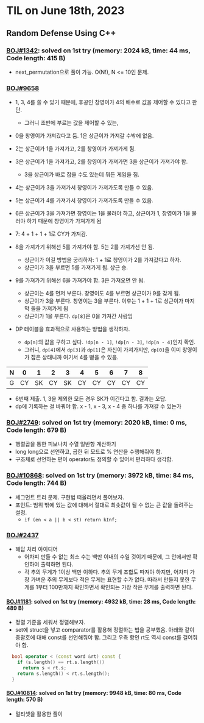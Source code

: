 # **TIL on June 18th, 2023**

## Random Defense Using C++
### [BOJ#1342](/Problem%20Solving/boj/random%20defense/1342-06-18-2023.cpp): solved on 1st try (memory: 2024 kB, time: 44 ms, Code length: 415 B)
* next_permutation으로 풀이 가능. O(N!), N <= 10인 문제.


### [BOJ#9658](/Problem%20Solving/boj/random%20defense/9658-06-17-2023.cpp)
* 1, 3, 4를 쓸 수 있기 때문에, 후공인 창영이가 4의 배수로 값을 제어할 수 있다고 판단.
  - 그러니 초반에 부르는 값을 제어할 수 있는, 

* 0을 창영이가 가져갔다고 둠. 1은 상근이가 가져갈 수밖에 없음.
* 2는 상근이가 1을 가져가고, 2를 창영이가 가져가게 됨.
* 3은 상근이가 1을 가져가고, 2를 창영이가 가져가면 3을 상근이가 가져가야 함.
  - 3을 상근이가 바로 잡을 수도 있는데 뭐든 게임을 짐.
* 4는 상근이가 3을 가져가서 창영이가 가져가도록 만들 수 있음.
* 5는 상근이가 4를 가져가서 창영이가 가져가도록 만들 수 있음.
* 6은 상근이가 3을 가져가면 창영이는 1을 불러야 하고, 상근이가 1, 창영이가 1을 불러야 하기 때문에 창영이가 가져가게 됨
* 7: 4 + 1 + 1 + 1로 CY가 가져감.
* 8을 가져가기 위해선 5를 가져가야 함. 5는 2를 가져가선 안 됨.
  - 상근이가 이길 방법을 궁리하자: 1 + 1로 창영이가 2를 가져갔다고 하자. 
  - 상근이가 3을 부르면 5를 가져가게 됨. 상근 승.
* 9를 가져가기 위해선 6을 가져가야 함. 3은 가져오면 안 됨.
  - 상근이는 4를 먼저 부른다. 창영이도 4를 부르면 상근이가 9를 갖게 됨.
  - 상근이가 3을 부른다. 창영이는 3을 부른다. 이후는 1 + 1 + 1로 상근이가 마지막 돌을 가져가게 됨
  - 상근이가 1을 부른다. `dp[8]`은 0을 가져간 사람임

* DP 테이블을 효과적으로 사용하는 방법을 생각하자.
  - `dp[n]`의 값을 구하고 싶다. `!dp[n - 1]`, `!dp[n - 3]`, `!dp[n - 4]`인지 확인.
  - 그러니, `dp[4]`에서 `dp[3]`과 `dp[1]`은 자신이 가져가지만, `dp[0]`을 이미 창영이가 잡은 상태니까 여기서 4를 뻗을 수 있음.

|N|0 |1 |2 |3 |4 |5 |6 |7 |8 |
|-|--|--|--|--|--|--|--|--|--|
|G|CY|SK|CY|SK|CY|CY|CY|CY|CY|

* 6번째 제출. 1, 3을 제외한 모든 경우 SK가 이긴다고 함. 결과는 오답.
* dp에 기록하는 걸 바꿔야 함. x - 1, x - 3, x - 4 중 하나를 가져갈 수 있는가



### [BOJ#2749](/Problem%20Solving/boj/random%20defense/2749-06-18-2023.cpp): solved on 1st try (memory: 2020 kB, time: 0 ms, Code length: 679 B)
* 행렬곱을 통한 피보나치 수열 일반항 계산하기
* long long으로 선언하고, 곱한 뒤 모드로 % 연산을 수행해줘야 함.
* 구조체로 선언하는 편이 operator도 정의할 수 있어서 편리하다 생각함.


### [BOJ#10868](/Problem%20Solving/boj/random%20defense/10868-06-18-2023.cpp): solved on 1st try (memory: 3972 kB, time: 84 ms, Code length: 744 B)
* 세그먼트 트리 문제. 구현법 떠올리면서 풀어보자.
* 포인트: 범위 밖에 있는 값에 대해서 절대로 최솟값이 될 수 없는 큰 값을 돌려주는 설정.
  - `if (en < a || b < st) return kInf;`


### [BOJ#2437](/Problem%20Solving/boj/random%20defense/2437-06-18-2023.cpp)
* 해답 처리 아이디어
  - 어차피 만들 수 없는 최소 수는 백만 이내의 수일 것이기 때문에, 그 안에서만 확인하여 출력하면 된다.
  - 각 추의 무게가 1이상 백만 이하다. 추의 무게 조합도 따져야 하지만, 어차피 가장 가벼운 추의 무게보다 적은 무게는 표현할 수가 없다. 따라서 만들지 못한 무게를 1부터 100만까지 확인하면서 확인되는 가장 작은 무게를 출력하면 된다.


#### [BOJ#1181](/Problem%20Solving/boj/random%20defense/1181-06-18-2023.cpp): solved on 1st try (memory: 4932 kB, time: 28 ms, Code length: 489 B)
* 정렬 기준을 세워서 정렬해보자.
* set에 struct을 넣고 comparator를 활용해 정렬하는 법을 공부했음. 아래와 같이 중괄호에 대해 const를 선언해줘야 함. 그리고 우측 항인 rt도 역시 const를 걸어줘야 함.
```cpp
  bool operator < (const word &rt) const {
    if (s.length() == rt.s.length())
      return s < rt.s;
    return s.length() < rt.s.length();
  }
```


#### [BOJ#10814](/Problem%20Solving/boj/random%20defense/10814-06-18-2023.cpp): solved on 1st try (memory: 9948 kB, time: 80 ms, Code length: 570 B)
* 멀티셋을 활용한 풀이